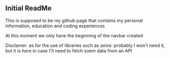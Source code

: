 ## Initial ReadMe
This is supposed to be my github page that contains my personal information, education and coding experiences

At this moment we only have the beginning of the navbar created

Disclamer: as for the use of libraries such as axios: probably I won't need it, but it is here in case I'll need to fetch soem data from an API
